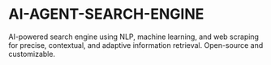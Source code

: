 # AI-AGENT-SEARCH-ENGINE
AI-powered search engine using NLP, machine learning, and web scraping for precise, contextual, and adaptive information retrieval. Open-source and customizable.
